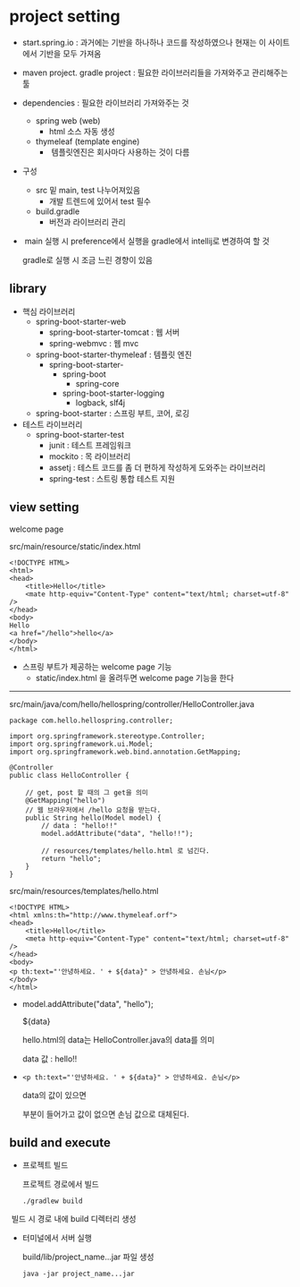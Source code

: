 # project setting

- start.spring.io : 과거에는 기반을 하나하나 코드를 작성하였으나 현재는 이 사이트에서 기반을 모두 가져옴



- maven project. gradle project : 필요한 라이브러리들을 가져와주고 관리해주는 툴



- dependencies : 필요한 라이브러리 가져와주는 것

  - spring web (web)
    - html 소스 자동 생성
  - thymeleaf (template engine)
    -  템플릿엔진은 회사마다 사용하는 것이 다름



- 구성

  - src 밑 main, test 나누어져있음
    - 개발 트렌드에 있어서 test 필수
  - build.gradle
    - 버전과 라이브러리 관리



-  main 실행 시 preference에서 실행을 gradle에서 intellij로 변경하여 할 것

  gradle로 실행 시 조금 느린 경향이 있음



## library

- 핵심 라이브러리
  - spring-boot-starter-web
    - spring-boot-starter-tomcat : 웹 서버
    - spring-webmvc : 웹 mvc
  - spring-boot-starter-thymeleaf : 템플릿 엔진
    - spring-boot-starter-
      - spring-boot
        - spring-core
      - spring-boot-starter-logging
        - logback, slf4j
  - spring-boot-starter : 스프링 부트, 코어, 로깅
- 테스트 라이브러리
  - spring-boot-starter-test
    - junit : 테스트 프레임워크
    - mockito : 목 라이브러리
    - assetj : 테스트 코드를 좀 더 편하게 작성하게 도와주는 라이브러리
    - spring-test : 스트링 통합 테스트 지원



## view setting

welcome page

src/main/resource/static/index.html

```
<!DOCTYPE HTML>
<html>
<head>
    <title>Hello</title>
    <mate http-equiv="Content-Type" content="text/html; charset=utf-8" />
</head>
<body>
Hello
<a href="/hello">hello</a>
</body>
</html>
```

- 스프링 부트가 제공하는 welcome page 기능
  - static/index.html 을 올려두면 welcome page 기능을 한다

-----

src/main/java/com/hello/hellospring/controller/HelloController.java

```
package com.hello.hellospring.controller;

import org.springframework.stereotype.Controller;
import org.springframework.ui.Model;
import org.springframework.web.bind.annotation.GetMapping;

@Controller
public class HelloController {

    // get, post 할 때의 그 get을 의미
    @GetMapping("hello")
    // 웹 브라우저에서 /hello 요청을 받는다.
    public String hello(Model model) {
        // data : "hello!!"
        model.addAttribute("data", "hello!!");
        
        // resources/templates/hello.html 로 넘긴다.
        return "hello";
    }
}

```

src/main/resources/templates/hello.html

```
<!DOCTYPE HTML>
<html xmlns:th="http://www.thymeleaf.orf">
<head>
    <title>Hello</title>
    <meta http-equiv="Content-Type" content="text/html; charset=utf-8" />
</head>
<body>
<p th:text="'안녕하세요. ' + ${data}" > 안녕하세요. 손님</p>
</body>
</html>
```

- model.addAttribute("data", "hello");

  ${data}

  hello.html의 data는 HelloController.java의 data를 의미

  data 값 : hello!!
  
- ```
  <p th:text="'안녕하세요. ' + ${data}" > 안녕하세요. 손님</p>
  ```

  data의 값이 있으면 <p> 부분이 들어가고 값이 없으면 손님 값으로 대체된다.



## build and execute

- 프로젝트 빌드

  프로젝트 경로에서 빌드

  ```
  ./gradlew build
  ```

​		빌드 시 경로 내에 build 디렉터리 생성

- 터미널에서 서버 실행

  build/lib/project_name...jar 파일 생성

  ```
  java -jar project_name...jar
  ```

  



